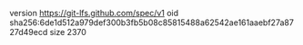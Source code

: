 version https://git-lfs.github.com/spec/v1
oid sha256:6de1d512a979def300b3fb5b08c85815488a62542ae161aaebf27a8727d49ecd
size 2370
